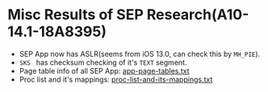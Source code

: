 # Misc Results of SEP Research(A10-14.1-18A8395)
* SEP App now has ASLR(seems from iOS 13.0, can check this by `MH_PIE`).
* `SKS ` has checksum checking of it's `TEXT` segment.
* Page table info of all SEP App: [app-page-tables.txt](./app-page-tables.txt)
* Proc list and it's mappings: [proc-list-and-its-mappings.txt](./proc-list-and-its-mappings.txt)
